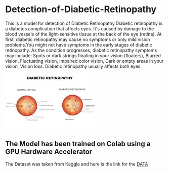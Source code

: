 # Detection-of-Diabetic-Retinopathy
  This is a model for detection of Diabetic Retinopathy.Diabetic retinopathy is a diabetes complication that affects eyes. It's caused by damage to the blood vessels of the light-sensitive tissue at the back of the eye (retina). At first, diabetic retinopathy may cause no symptoms or only mild vision problems.You might not have symptoms in the early stages of diabetic retinopathy. As the condition progresses, diabetic retinopathy symptoms may include:  Spots or dark strings floating in your vision (floaters), Blurred vision, Fluctuating vision, Impaired color vision, Dark or empty areas in your vision, Vision loss. Diabetic retinopathy usually affects both eyes.


![IMAGE](https://github.com/Ashish-Arya-CS/Detection-of-Diabetic-Retinopathy/blob/master/images/download.jpg)

## The Model has been trained on Colab using a GPU Hardware Accelerator
  The Dataset was taken from Kaggle and here is the link for the [DATA](https://www.kaggle.com/sovitrath/diabetic-retinopathy-224x224-gaussian-filtered?)
  
  
